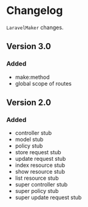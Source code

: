 # Changelog

`LaravelMaker` changes.

## Version 3.0

### Added
- make:method
- global scope of routes

## Version 2.0

### Added
- controller stub
- model stub
- policy stub
- store request stub
- update request stub
- index resource stub
- show resource stub
- list resource stub
- super controller stub
- super policy stub
- super update request stub
